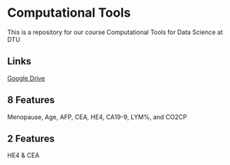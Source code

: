 # Computational Tools
This is a repository for our course Computational Tools for Data Science at DTU

## Links
[Google Drive](https://drive.google.com/drive/u/0/folders/1dGTJPJ5BH3CQYBzIAJXul4Hlh0lafNe7)

## 8 Features
Menopause, Age, AFP, CEA, HE4, CA19-9, LYM%, and CO2CP 

## 2 Features
HE4 & CEA
